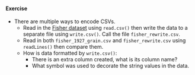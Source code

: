 #### Exercise

- There are multiple ways to encode CSVs.
  - Read in the [Fisher dataset](data/fisher_1927_grain.csv) using `read.csv()`
    then write the data to a separate file using `write.csv()`. Call the file
    `fisher_rewrite.csv`.
  - Read in both `fisher_1927_grain.csv` and `fisher_rewrite.csv` using `readLines()`
    then compare them.
  - How is data formatted by `write.csv()`:
    - There is an extra column created, what is its column name?
    - What symbol was used to decorate the string values in the data.
